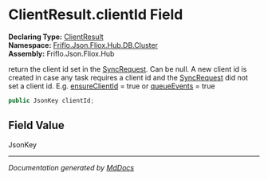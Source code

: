 ﻿<!--  
  <auto-generated>   
    The contents of this file were generated by a tool.  
    Changes to this file may be list if the file is regenerated  
  </auto-generated>   
-->

# ClientResult.clientId Field

**Declaring Type:** [ClientResult](../index.md)  
**Namespace:** [Friflo.Json.Fliox.Hub.DB.Cluster](../../index.md)  
**Assembly:** Friflo.Json.Fliox.Hub

return the client id set in the [SyncRequest](../../../../Protocol/SyncRequest/index.md). Can be null.            A new client id is created in case any task requires a client id and the [SyncRequest](../../../../Protocol/SyncRequest/index.md) did not set a client id.            E.g. [ensureClientId](../../ClientParam/fields/ensureClientId.md) \= true or [queueEvents](../../ClientParam/fields/queueEvents.md) \= true 

```csharp
public JsonKey clientId;
```

## Field Value

JsonKey

___

*Documentation generated by [MdDocs](https://github.com/ap0llo/mddocs)*
